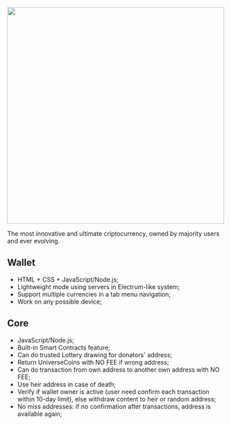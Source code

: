 <img width="500px" src="https://api.blockai.com/v1/registrations/ern1Ke/preview"/>

The most innovative and ultimate criptocurrency, owned by majority users and ever evolving.

## Wallet
* HTML + CSS + JavaScript/Node.js;
* Lightweight mode using servers in Electrum-like system;
* Support multiple currencies in a tab menu navigation;
* Work on any possible device;

## Core
* JavaScript/Node.js;
* Built-in Smart Contracts feature;
* Can do trusted Lottery drawing for donators' address;
* Return UniverseCoins with NO FEE if wrong address;
* Can do transaction from own address to another own address with NO FEE;
* Use heir address in case of death;
* Verify if wallet owner is active (user need confirm each transaction within 10-day limit), else withdraw content to heir or random address;
* No miss addresses: if no confirmation after transactions, address is available again;
